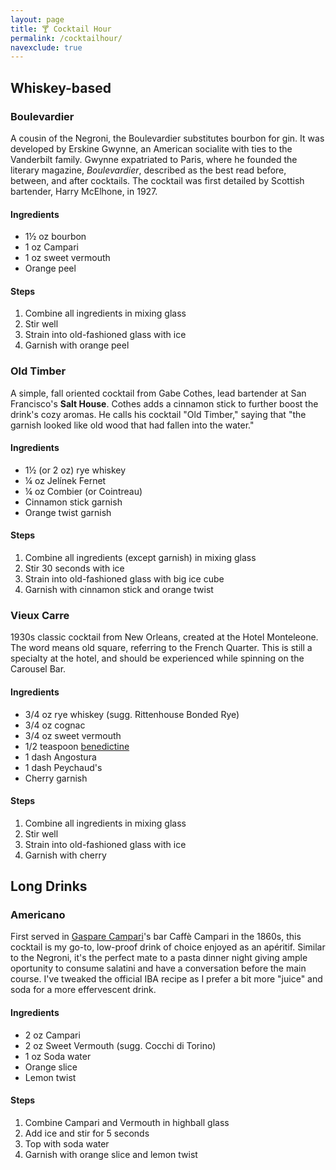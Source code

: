 ```yaml
---
layout: page
title: 🍸 Cocktail Hour
permalink: /cocktailhour/
navexclude: true
---
```


## Whiskey-based

### Boulevardier

A cousin of the Negroni, the Boulevardier substitutes bourbon for gin. It was developed by Erskine Gwynne, an American socialite with ties to the Vanderbilt family. Gwynne expatriated to Paris, where he founded the literary magazine, _Boulevardier_, described as the best read before, between, and after cocktails. The cocktail was first detailed by Scottish bartender, Harry McElhone, in 1927.

#### Ingredients

* 1½ oz bourbon
* 1 oz Campari
* 1 oz sweet vermouth
* Orange peel

#### Steps

1. Combine all ingredients in mixing glass
2. Stir well
3. Strain into old-fashioned glass with ice
4. Garnish with orange peel

### Old Timber

A simple, fall oriented cocktail from Gabe Cothes, lead bartender at San Francisco's **Salt House**. Cothes adds a cinnamon stick to further boost the drink's cozy aromas. He calls his cocktail "Old Timber," saying that "the garnish looked like old wood that had fallen into the water."

#### Ingredients

* 1½ (or 2 oz) rye whiskey
* ¼ oz Jelínek Fernet
* ¼ oz Combier (or Cointreau)
* Cinnamon stick garnish
* Orange twist garnish

#### Steps

1. Combine all ingredients (except garnish) in mixing glass
2. Stir 30 seconds with ice
3. Strain into old-fashioned glass with big ice cube
4. Garnish with cinnamon stick and orange twist

### Vieux Carre

1930s classic cocktail from New Orleans, created at the Hotel Monteleone. The word means old square, referring to the French Quarter. This is still a specialty at the hotel, and should be experienced while spinning on the Carousel Bar.

#### Ingredients

* 3/4 oz rye whiskey (sugg. Rittenhouse Bonded Rye)
* 3/4 oz cognac
* 3/4 oz sweet vermouth
* 1/2 teaspoon [benedictine](https://en.wikipedia.org/wiki/Bénédictine)
* 1 dash Angostura
* 1 dash Peychaud's
* Cherry garnish

#### Steps

1. Combine all ingredients in mixing glass
2. Stir well
3. Strain into old-fashioned glass with ice
4. Garnish with cherry

## Long Drinks

### Americano

First served in [Gaspare Campari](https://en.wikipedia.org/wiki/Gaspare_Campari)'s bar Caffè Campari in the 1860s, this cocktail is my go-to, low-proof drink of choice enjoyed as an apéritif. Similar to the Negroni, it's the perfect mate to a pasta dinner night giving ample oportunity to consume salatini and have a conversation before the main course. I've tweaked the official IBA recipe as I prefer a bit more "juice" and soda for a more effervescent drink.

#### Ingredients

* 2 oz Campari
* 2 oz Sweet Vermouth (sugg. Cocchi di Torino)
* 1 oz Soda water
* Orange slice
* Lemon twist

#### Steps

1. Combine Campari and Vermouth in highball glass
2. Add ice and stir for 5 seconds
3. Top with soda water
4. Garnish with orange slice and lemon twist
